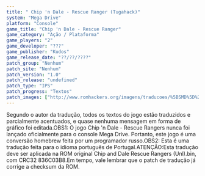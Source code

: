 ```yaml
---
title: " Chip 'n Dale - Rescue Ranger (Tugahack)"
system: "Mega Drive"
platform: "Console"
game_title: "Chip 'n Dale - Rescue Ranger"
game_category: "Ação / Plataforma"
game_players: "2"
game_developer: "???"
game_publisher: "Kudos"
game_release_date: "??/??/????"
patch_group: "Nenhum"
patch_site: "Nenhum"
patch_version: "1.0"
patch_release: "undefined"
patch_type: "IPS"
patch_progress: "Textos"
patch_images: ["http://www.romhackers.org/imagens/traducoes/%5BSMD%5D%20Chip%20and%20Dale%20Rescue%20Rangers%20-%20Tugahack%20-%201.png","http://www.romhackers.org/imagens/traducoes/%5BSMD%5D%20Chip%20and%20Dale%20Rescue%20Rangers%20-%20Tugahack%20-%202.png","http://www.romhackers.org/imagens/traducoes/%5BSMD%5D%20Chip%20and%20Dale%20Rescue%20Rangers%20-%20Tugahack%20-%203.png"]
---
```

Segundo o autor da tradução, todos os textos do jogo estão traduzidos e parcialmente acentuados, e quase nenhuma mensagem em forma de gráfico foi editada.OBS1: O jogo Chip 'n Dale - Rescue Rangers nunca foi lançado oficialmente para o console Mega Drive. Portanto, este jogo é uma conversão homebrew feita por um programador russo.OBS2: Esta é uma tradução feita para o idioma português de Portugal.ATENÇÃO:Esta tradução deve ser aplicada na ROM original Chip and Dale Rescue Rangers (Unl).bin, com CRC32 836C03B8.Em tempo, vale lembrar que o patch de tradução já corrige a checksum da ROM.